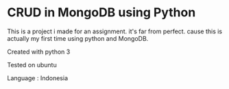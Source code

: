 # CRUD in MongoDB using Python

This is a project i made for an assignment. it's far from perfect. cause this is actually my first time using python and MongoDB.

Created with python 3

Tested on ubuntu

Language : Indonesia
